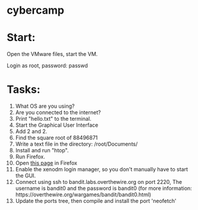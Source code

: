# cybercamp
<h1>Start:</h1>
<p>Open the VMware files, start the VM.</p>
<p>Login as root, password: passwd</p>

<h1>Tasks:</h1>

<ol>
  <li>What OS are you using?</li>
  <li>Are you connected to the internet?</li>
  <li>Print "hello.txt" to the terminal.</li>
  <li>Start the Graphical User Interface </li>
  <li>Add 2 and 2. </li>
  <li>Find the square root of 88496871</li>
  <li>Write a text file in the directory: /root/Documents/</li>
  <li>Install and run "htop". </li>
  <li>Run Firefox.</li>
  <li>Open <a href="https://cat-bounce.com">this page</a> in Firefox</li>
  <li>Enable the xenodm login manager, so you don't manually have to start the GUI.</li>
  <li>Connect using ssh to bandit.labs.overthewire.org on port 2220, The username is bandit0 and the password is bandit0 (for more information: https://overthewire.org/wargames/bandit/bandit0.html)</li>
  <li>Update the ports tree, then compile and install the port 'neofetch'</li>
</ol>
